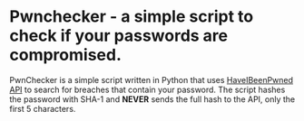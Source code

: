 # Pwnchecker - a simple script to check if your passwords are compromised.

PwnChecker is a simple script written in Python that uses [HaveIBeenPwned API](https://haveibeenpwned.com/API/v3#PwnedPasswords) to search for breaches that contain your password. The script hashes the password with SHA-1 and **NEVER** sends the full hash to the API, only the first 5 characters.
